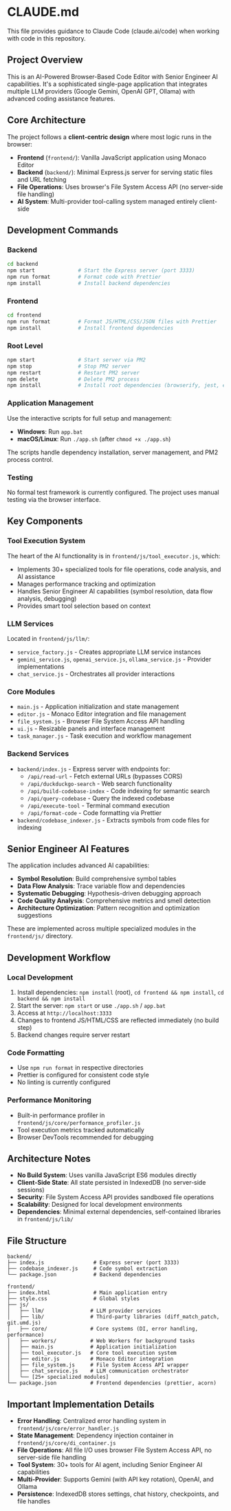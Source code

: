# CLAUDE.md

This file provides guidance to Claude Code (claude.ai/code) when working with code in this repository.

## Project Overview

This is an AI-Powered Browser-Based Code Editor with Senior Engineer AI capabilities. It's a sophisticated single-page application that integrates multiple LLM providers (Google Gemini, OpenAI GPT, Ollama) with advanced coding assistance features.

## Core Architecture

The project follows a **client-centric design** where most logic runs in the browser:

- **Frontend** (`frontend/`): Vanilla JavaScript application using Monaco Editor
- **Backend** (`backend/`): Minimal Express.js server for serving static files and URL fetching
- **File Operations**: Uses browser's File System Access API (no server-side file handling)
- **AI System**: Multi-provider tool-calling system managed entirely client-side

## Development Commands

### Backend
```bash
cd backend
npm start              # Start the Express server (port 3333)
npm run format         # Format code with Prettier
npm install            # Install backend dependencies
```

### Frontend  
```bash
cd frontend
npm run format         # Format JS/HTML/CSS/JSON files with Prettier
npm install            # Install frontend dependencies
```

### Root Level
```bash
npm start              # Start server via PM2
npm stop               # Stop PM2 server
npm restart            # Restart PM2 server
npm delete             # Delete PM2 process
npm install            # Install root dependencies (browserify, jest, etc.)
```

### Application Management
Use the interactive scripts for full setup and management:
- **Windows**: Run `app.bat`
- **macOS/Linux**: Run `./app.sh` (after `chmod +x ./app.sh`)

The scripts handle dependency installation, server management, and PM2 process control.

### Testing
No formal test framework is currently configured. The project uses manual testing via the browser interface.

## Key Components

### Tool Execution System
The heart of the AI functionality is in `frontend/js/tool_executor.js`, which:
- Implements 30+ specialized tools for file operations, code analysis, and AI assistance
- Manages performance tracking and optimization
- Handles Senior Engineer AI capabilities (symbol resolution, data flow analysis, debugging)
- Provides smart tool selection based on context

### LLM Services
Located in `frontend/js/llm/`:
- `service_factory.js` - Creates appropriate LLM service instances
- `gemini_service.js`, `openai_service.js`, `ollama_service.js` - Provider implementations
- `chat_service.js` - Orchestrates all provider interactions

### Core Modules
- `main.js` - Application initialization and state management
- `editor.js` - Monaco Editor integration and file management
- `file_system.js` - Browser File System Access API handling
- `ui.js` - Resizable panels and interface management
- `task_manager.js` - Task execution and workflow management

### Backend Services
- `backend/index.js` - Express server with endpoints for:
  - `/api/read-url` - Fetch external URLs (bypasses CORS)
  - `/api/duckduckgo-search` - Web search functionality
  - `/api/build-codebase-index` - Code indexing for semantic search
  - `/api/query-codebase` - Query the indexed codebase
  - `/api/execute-tool` - Terminal command execution
  - `/api/format-code` - Code formatting via Prettier
- `backend/codebase_indexer.js` - Extracts symbols from code files for indexing

## Senior Engineer AI Features

The application includes advanced AI capabilities:
- **Symbol Resolution**: Build comprehensive symbol tables
- **Data Flow Analysis**: Trace variable flow and dependencies  
- **Systematic Debugging**: Hypothesis-driven debugging approach
- **Code Quality Analysis**: Comprehensive metrics and smell detection
- **Architecture Optimization**: Pattern recognition and optimization suggestions

These are implemented across multiple specialized modules in the `frontend/js/` directory.

## Development Workflow

### Local Development
1. Install dependencies: `npm install` (root), `cd frontend && npm install`, `cd backend && npm install`
2. Start the server: `npm start` or use `./app.sh` / `app.bat`
3. Access at `http://localhost:3333`
4. Changes to frontend JS/HTML/CSS are reflected immediately (no build step)
5. Backend changes require server restart

### Code Formatting
- Use `npm run format` in respective directories
- Prettier is configured for consistent code style
- No linting is currently configured

### Performance Monitoring
- Built-in performance profiler in `frontend/js/core/performance_profiler.js`
- Tool execution metrics tracked automatically
- Browser DevTools recommended for debugging

## Architecture Notes

- **No Build System**: Uses vanilla JavaScript ES6 modules directly
- **Client-Side State**: All state persisted in IndexedDB (no server-side sessions)
- **Security**: File System Access API provides sandboxed file operations
- **Scalability**: Designed for local development environments
- **Dependencies**: Minimal external dependencies, self-contained libraries in `frontend/js/lib/`

## File Structure

```
backend/
├── index.js                # Express server (port 3333)
├── codebase_indexer.js     # Code symbol extraction
└── package.json            # Backend dependencies

frontend/
├── index.html              # Main application entry
├── style.css               # Global styles
├── js/
│   ├── llm/               # LLM provider services
│   ├── lib/               # Third-party libraries (diff_match_patch, git.umd.js)
│   ├── core/              # Core systems (DI, error handling, performance)
│   ├── workers/           # Web Workers for background tasks
│   ├── main.js            # Application initialization
│   ├── tool_executor.js   # Core tool execution system
│   ├── editor.js          # Monaco Editor integration
│   ├── file_system.js     # File System Access API wrapper
│   ├── chat_service.js    # LLM communication orchestrator
│   └── [25+ specialized modules]
└── package.json           # Frontend dependencies (prettier, acorn)
```

## Important Implementation Details

- **Error Handling**: Centralized error handling system in `frontend/js/core/error_handler.js`
- **State Management**: Dependency injection container in `frontend/js/core/di_container.js`
- **File Operations**: All file I/O uses browser File System Access API, no server-side file handling
- **Tool System**: 30+ tools for AI agent, including Senior Engineer AI capabilities
- **Multi-Provider**: Supports Gemini (with API key rotation), OpenAI, and Ollama
- **Persistence**: IndexedDB stores settings, chat history, checkpoints, and file handles